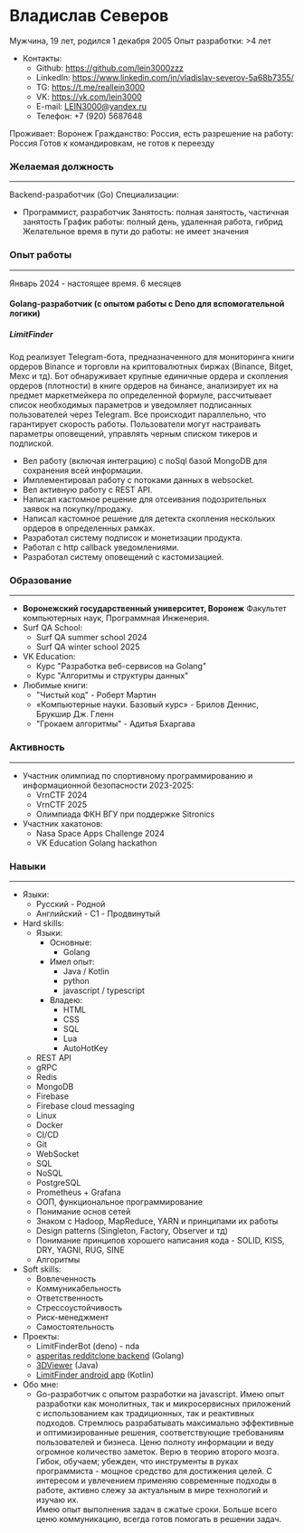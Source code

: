 # Владислав Северов
Мужчина, 19 лет, родился 1 декабря 2005
Опыт разработки: >4 лет

- Контакты:
	- Github: https://github.com/lein3000zzz
	- LinkedIn: https://www.linkedin.com/in/vladislav-severov-5a68b7355/
	- TG: https://t.me/reallein3000
	- VK: https://vk.com/lein3000
	- E-mail: LEIN3000@yandex.ru
	- Телефон: +7 (920) 5687648

Проживает: Воронеж
Гражданство: Россия, есть разрешение на работу: Россия
Готов к командировкам, не готов к переезду

### Желаемая должность
___
Backend-разработчик (Go)
Специализации:
- Программист, разработчик
Занятость: полная занятость, частичная занятость
График работы: полный день, удаленная работа, гибрид
Желательное время в пути до работы: не имеет значения

### Опыт работы
___
Январь 2024 - настоящее время.
6 месяцев

#### Golang-разработчик (с опытом работы с Deno для вспомогательной логики)
##### **LimitFinder**
Код реализует Telegram-бота, предназначенного для мониторинга книги ордеров Binance и торговли на криптовалютных биржах (Binance, Bitget, Mexc и тд). Бот обнаруживает крупные единичные ордера и скопления ордеров (плотности) в книге ордеров на бинансе, анализирует их на предмет маркетмейкера по определенной формуле, рассчитывает список необходимых параметров и уведомляет подписанных пользователей через Telegram. Все происходит параллельно, что гарантирует скорость работы. Пользователи могут настраивать параметры оповещений, управлять черным списком тикеров и подпиской.
- Вел работу (включая интеграцию) с noSql базой MongoDB для сохранения всей информации.
- Имплементировал работу с потоками данных в websocket.
- Вел активную работу с REST API.
- Написал кастомное решение для отсеивания подозрительных заявок на покупку/продажу.
- Написал кастомное решение для детекта скопления нескольких ордеров в определенных рамках.
- Разработал систему подписок и монетизации продукта.
- Работал с http callback уведомлениями.
- Разработал систему оповещений с кастомизацией.

### Образование 
---
- **Воронежский государственный университет, Воронеж**
	Факультет компьютерных наук, Программная Инженерия.
- Surf QA School:
	- Surf QA summer school 2024
	- Surf QA winter school 2025
- VK Education:
	- Курс "Разработка веб-сервисов на Golang"
	- Курс "Алгоритмы и структуры данных"
- Любимые книги:
	- "Чистый код" - Роберт Мартин
	- «Компьютерные науки. Базовый курс» -  Брилов Деннис, Брукшир Дж. Гленн
	- "Грокаем алгоритмы" - Адитья Бхаргава
### Активность
---
- Участник олимпиад по спортивному программированию и информационной безопасности 2023-2025:
	- VrnCTF 2024
	- VrnCTF 2025
	- Олимпиада ФКН ВГУ при поддержке Sitronics
- Участник хакатонов:
	- Nasa Space Apps Challenge 2024
	- VK Education Golang hackathon
### Навыки
---
- Языки:
	- Русский - Родной
	- Английский - C1 - Продвинутый
- Hard skills:
	- Языки:
		- Основные:
			- Golang
		- Имел опыт:
			- Java / Kotlin
			- python
			- javascript / typescript
		- Владею:
			- HTML
			- CSS
			- SQL
			- Lua
			- AutoHotKey
	- REST API
	- gRPC 
	- Redis
	- MongoDB 
	- Firebase
	- Firebase cloud messaging
	- Linux
	- Docker
	- CI/CD
	- Git
	- WebSocket
	- SQL
	- NoSQL
	- PostgreSQL 
	- Prometheus + Grafana
	- ООП, функциональное программирование
	- Понимание основ сетей
	- Знаком с Hadoop, MapReduce, YARN и принципами их работы
	- Design patterns (Singleton, Factory, Observer и тд)
	- Понимание принципов хорошего написания кода - SOLID, KISS, DRY, YAGNI, RUG, SINE
	- Алгоритмы
- Soft skills:
	- Вовлеченность
	- Коммуникабельность
	- Ответственность
	- Стрессоустойчивость
	- Риск-менеджмент
	- Самостоятельность
- Проекты:
	- LimitFinderBot (deno) - nda
	- [asperitas redditclone backend](https://github.com/lein3000zzz/asperitas-redditclone-backend-golang) (Golang)
	- [3DViewer](https://github.com/lein3000zzz/3DViewer) (Java)
	- [LimitFinder android app](https://github.com/lein3000zzz/FinderGemDealsDenoAndroidApp) (Kotlin)
- Обо мне:
	- Go-разработчик с опытом разработки на javascript. Имею опыт разработки как монолитных, так и микросервисных приложений с использованием как традиционных, так и реактивных подходов. Стремлюсь разрабатывать максимально эффективные и оптимизированные решения, соответствующие требованиям пользователей и бизнеса. Ценю полноту информации и веду огромное количество заметок. Верю в теорию второго мозга. <br>
	  Гибок, обучаем; убежден, что инструменты в руках программиста - мощное средство для достижения целей. С интересом и увлечением применяю современные подходы в работе, активно слежу за актуальным в мире технологий и изучаю их. <br>
	  Имею опыт выполнения задач в сжатые сроки. Больше всего ценю коммуникацию, всегда готов помогать в решении задач.

